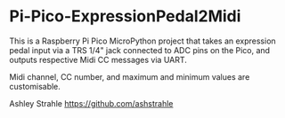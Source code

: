 # Pi-Pico-ExpressionPedal2Midi

This is a Raspberry Pi Pico MicroPython project that takes an expression pedal input via a TRS 1/4" jack connected to ADC pins on the Pico, and outputs respective Midi CC messages via UART.

Midi channel, CC number, and maximum and minimum values are customisable.

Ashley Strahle
https://github.com/ashstrahle
